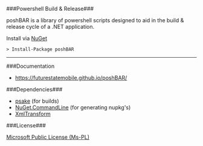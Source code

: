 ###Powershell Build & Release###

poshBAR is a library of powershell scripts designed to aid in the build & release cycle of a .NET application.

Install via [NuGet](https://www.nuget.org/packages/poshBAR)

    > Install-Package poshBAR

-----

###Documentation

  - https://futurestatemobile.github.io/poshBAR/

###Dependencies###
  
  - [psake](https://github.com/psake/psake) (for builds)
  - [NuGet.CommandLine](https://github.com/NuGet/NuGet.CommandLine) (for generating nupkg's)
  - [XmlTransform](https://github.com/Novakov/xmltransform)

###License###

[Microsoft Public License (Ms-PL)](http://www.microsoft.com/en-us/openness/licenses.aspx#MPL)
